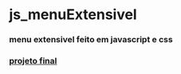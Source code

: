 # js_menuExtensivel
### menu extensivel feito em javascript e css
### [projeto final](https://hugoresende27.github.io/js_menuExtensivel/)
 
